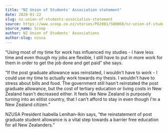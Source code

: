 ```yaml
---
title: "NZ Union of Students' Association statement"
date: 2020-01-22
slug: nz-union-of-students-association-statement
source: https://www.scoop.co.nz/stories/PO2001/S00068/nz-union-of-students-association-statement.htm
source_name: Scoop
author: NZ Union of Students' Associations
author-slug: nzusa
---
```


<p>“Using most of my time for
work has influenced my studies - I have less time and even
though my jobs are flexible, I still have to put in more
work for them in order to get the job done and get paid”
she says.  </p>

<p>“If the post graduate allowance was
reinstated, I wouldn't have to work - I could use my time to
actually work towards my thesis. I wouldn't have to stress
about bills and food. The government still hasn't reinstated
the post graduate allowance, but the cost of tertiary
education or living costs in New Zealand hasn't decreased
either. It feels like New Zealand is purposely turning into
an elitist country, that I can't afford to stay in even
though I'm a New Zealand citizen.” </p>

<p>NZUSA
President Isabella Lenihan-Ikin says, “the reinstatement
of post graduate student allowance is a vital step towards a
barrier free education for all New Zealanders.”
</p>